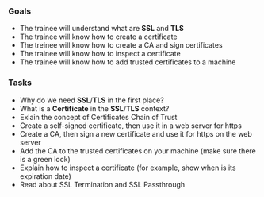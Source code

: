 
### Goals
- The trainee will understand what are **SSL** and **TLS**
- The trainee will know how to create a certificate
- The treinee will know how to create a CA and sign certificates
- The trainee will know how to inspect a certificate
- The trainee will know how to add trusted certificates to a machine

### Tasks
- Why do we need **SSL**/**TLS** in the first place?
- What is a **Certificate** in the **SSL**/**TLS** context?
- Exlain the concept of Certificates Chain of Trust
- Create a self-signed certificate, then use it in a web server for https
- Create a CA, then sign a new certificate and use it for https on the web server
- Add the CA to the trusted certificates on your machine (make sure there is a green lock)
- Explain how to inspect a certificate (for example, show when is its expiration date)
- Read about SSL Termination and SSL Passthrough
